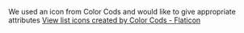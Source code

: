 We used an icon from Color Cods and would like to give appropriate attributes
<a href="https://www.flaticon.com/free-icons/view-list" title="view list icons">View list icons created by Color Cods - Flaticon</a>
